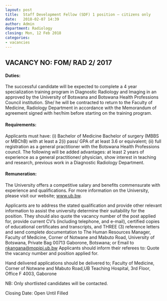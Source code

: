 ```yaml
---
layout: post
title:  Staff Development Fellow (SDF) 1 position – citizens only
date:   2018-02-07 14:39
author: Admin
department: Radiology
closing: Mon, 12 Feb 2018
categories:
- vacancies
---
```


## VACANCY NO: FOM/ RAD 2/ 2017

#### Duties:  
The successful candidate will be expected to complete a 4 year specialization training program in Diagnostic Radiology and Imaging in an approved by the University of Botswana and Botswana Health Professions Council institution. She/ he will be contracted to return to the Faculty of Medicine, Radiology Department in accordance with the Memorandum of agreement signed with her/him before starting on the training program.

#### Requirements:  
Applicants must have: (i) Bachelor of Medicine Bachelor of surgery (MBBS or MBChB) with at least a 2(i) pass/ GPA of at least 3.6 or equivalent; (ii) full registration as a general practitioner with the Botswana Health Professions council. The following will be added advantages: at least 2 years of experience as a general practitioner/ physician, show interest in teaching and research, previous work in a Diagnostic Radiology Department.

#### Remuneration: 
The University offers a competitive salary and benefits commensurate with experience and qualifications. For more information on the University, please visit our website; www.ub.bw.

Applicants are to address the stated qualification and provide other relevant information to assist the university determine their suitability for the position.  They should also quote the vacancy number of the post applied for, provide current CV’s (including telephone, and e-mail), certified copies of educational certificates and transcripts, and THREE (3) reference letters and send complete documentation to The Human Resources Manager, Faculty of Medicine, Corner of Notwane and Mabuto Road, University of Botswana, Private Bag 00713 Gaborone, Botswana; or Email to nkangana@mopipi.ub.bw Applicants should inform their referees to:  Quote the vacancy number and position applied for.

Hand delivered applications should be delivered to; Faculty of Medicine, Corner of Notwane and Mabuto Road,UB Teaching Hospital, 3rd Floor, Office F 4003, Gaborone

NB:  Only shortlisted candidates will be contacted.

Closing Date: Open Until Filled